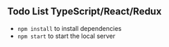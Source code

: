 ## Todo List TypeScript/React/Redux

- `npm install` to install dependencies
- `npm start` to start the local server
